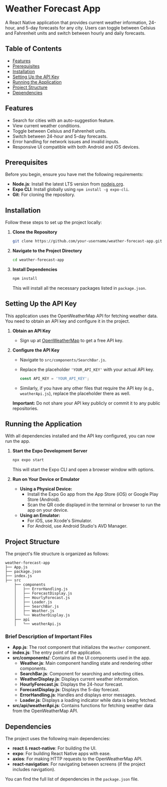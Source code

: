 
# Weather Forecast App

A React Native application that provides current weather information, 24-hour, and 5-day forecasts for any city. Users can toggle between Celsius and Fahrenheit units and switch between hourly and daily forecasts.

## Table of Contents

- [Features](#features)
- [Prerequisites](#prerequisites)
- [Installation](#installation)
- [Setting Up the API Key](#setting-up-the-api-key)
- [Running the Application](#running-the-application)
- [Project Structure](#project-structure)
- [Dependencies](#dependencies)


## Features

- Search for cities with an auto-suggestion feature.
- View current weather conditions.
- Toggle between Celsius and Fahrenheit units.
- Switch between 24-hour and 5-day forecasts.
- Error handling for network issues and invalid inputs.
- Responsive UI compatible with both Android and iOS devices.

## Prerequisites

Before you begin, ensure you have met the following requirements:

- **Node.js**: Install the latest LTS version from [nodejs.org](https://nodejs.org/).
- **Expo CLI**: Install globally using `npm install -g expo-cli`.
- **Git**: For cloning the repository.

## Installation

Follow these steps to set up the project locally:

1. **Clone the Repository**

   ```bash
   git clone https://github.com/your-username/weather-forecast-app.git
   ```

2. **Navigate to the Project Directory**

   ```bash
   cd weather-forecast-app
   ```

3. **Install Dependencies**

   ```bash
   npm install
   ```

   This will install all the necessary packages listed in `package.json`.

## Setting Up the API Key

This application uses the OpenWeatherMap API for fetching weather data. You need to obtain an API key and configure it in the project.

1. **Obtain an API Key**

   - Sign up at [OpenWeatherMap](https://openweathermap.org/api) to get a free API key.

2. **Configure the API Key**

   - Navigate to `src/components/SearchBar.js`.
   - Replace the placeholder `'YOUR_API_KEY'` with your actual API key.

     ```javascript
     const API_KEY = 'YOUR_API_KEY';
     ```

   - Similarly, if you have any other files that require the API key (e.g., `weatherApi.js`), replace the placeholder there as well.

   **Important:** Do not share your API key publicly or commit it to any public repositories.

## Running the Application

With all dependencies installed and the API key configured, you can now run the app.

1. **Start the Expo Development Server**

   ```bash
   npx expo start
   ```

   This will start the Expo CLI and open a browser window with options.

2. **Run on Your Device or Emulator**

   - **Using a Physical Device:**
     - Install the Expo Go app from the App Store (iOS) or Google Play Store (Android).
     - Scan the QR code displayed in the terminal or browser to run the app on your device.
   - **Using an Emulator:**
     - For iOS, use Xcode's Simulator.
     - For Android, use Android Studio's AVD Manager.

## Project Structure

The project's file structure is organized as follows:

```
weather-forecast-app
├── App.js
├── package.json
├── index.js
├── src
    ├── components
    │   ├── ErrorHandling.js
    │   ├── ForecastDisplay.js
    │   ├── HourlyForecast.js
    │   ├── Loader.js
    │   ├── SearchBar.js
    │   ├── Weather.js
    │   └── WeatherDisplay.js
    ├── api
    │   └── weatherApi.js
```

### Brief Description of Important Files

- **App.js**: The root component that initializes the `Weather` component.
- **index.js**: The entry point of the application.
- **src/components/**: Contains all the UI components used in the app.
  - **Weather.js**: Main component handling state and rendering other components.
  - **SearchBar.js**: Component for searching and selecting cities.
  - **WeatherDisplay.js**: Displays current weather information.
  - **HourlyForecast.js**: Displays the 24-hour forecast.
  - **ForecastDisplay.js**: Displays the 5-day forecast.
  - **ErrorHandling.js**: Handles and displays error messages.
  - **Loader.js**: Displays a loading indicator while data is being fetched.
- **src/api/weatherApi.js**: Contains functions for fetching weather data from the OpenWeatherMap API.

## Dependencies

The project uses the following main dependencies:

- **react** & **react-native**: For building the UI.
- **expo**: For building React Native apps with ease.
- **axios**: For making HTTP requests to the OpenWeatherMap API.
- **react-navigation**: For navigating between screens (if the project includes navigation).

You can find the full list of dependencies in the `package.json` file.

